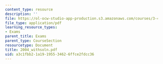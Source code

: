 ```yaml
---
content_type: resource
description: ''
file: https://ol-ocw-studio-app-production.s3.amazonaws.com/courses/3-45-magnetic-materials-spring-2004/a3c1fbb21a19195534626ffce2fdcc36_2004_withsoln.pdf
file_type: application/pdf
learning_resource_types:
- Exams
parent_title: Exams
parent_type: CourseSection
resourcetype: Document
title: 2004_withsoln.pdf
uid: a3c1fbb2-1a19-1955-3462-6ffce2fdcc36
---
```

